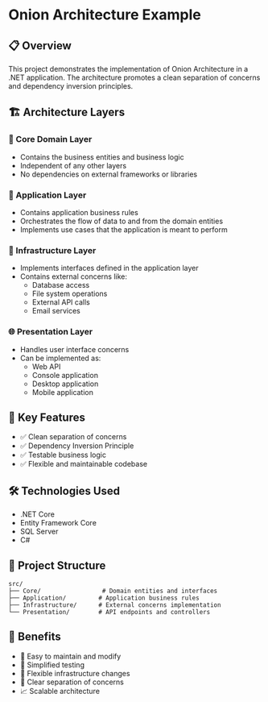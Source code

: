 #  Onion Architecture Example

## 📋 Overview
This project demonstrates the implementation of Onion Architecture in a .NET application. The architecture promotes a clean separation of concerns and dependency inversion principles.

## 🏗️ Architecture Layers

### 🎯 Core Domain Layer
- Contains the business entities and business logic
- Independent of any other layers
- No dependencies on external frameworks or libraries

### 🔄 Application Layer
- Contains application business rules
- Orchestrates the flow of data to and from the domain entities
- Implements use cases that the application is meant to perform

### 🔌 Infrastructure Layer
- Implements interfaces defined in the application layer
- Contains external concerns like:
  - Database access
  - File system operations
  - External API calls
  - Email services

### 🌐 Presentation Layer
- Handles user interface concerns
- Can be implemented as:
  - Web API
  - Console application
  - Desktop application
  - Mobile application

## 🚀 Key Features
- ✅ Clean separation of concerns
- ✅ Dependency Inversion Principle
- ✅ Testable business logic
- ✅ Flexible and maintainable codebase


## 🛠️ Technologies Used
- .NET Core
- Entity Framework Core
- SQL Server
- C#

## 📁 Project Structure
```
src/
├── Core/                 # Domain entities and interfaces
├── Application/         # Application business rules
├── Infrastructure/      # External concerns implementation
└── Presentation/        # API endpoints and controllers
```

## 🎯 Benefits
- 🔄 Easy to maintain and modify
- 🧪 Simplified testing
- 🔌 Flexible infrastructure changes
- 🎨 Clear separation of concerns
- 📈 Scalable architecture

